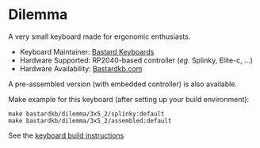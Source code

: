 # Dilemma

A very small keyboard made for ergonomic enthusiasts.

-   Keyboard Maintainer: [Bastard Keyboards](https://github.com/Bastardkb/)
-   Hardware Supported: RP2040-based controller (_eg._ Splinky, Elite-c, ...)
-   Hardware Availability: [Bastardkb.com](https://bastardkb.com/)

A pre-assembled version (with embedded controller) is also available.

Make example for this keyboard (after setting up your build environment):

    make bastardkb/dilemma/3x5_2/splinky:default
    make bastardkb/dilemma/3x5_2/assembled:default

See the [keyboard build instructions](http://docs.bastardkb.com/)
